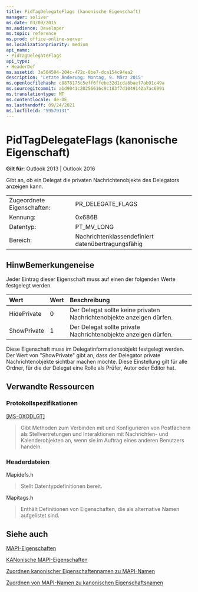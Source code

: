 ```yaml
---
title: PidTagDelegateFlags (kanonische Eigenschaft)
manager: soliver
ms.date: 03/09/2015
ms.audience: Developer
ms.topic: reference
ms.prod: office-online-server
ms.localizationpriority: medium
api_name:
- PidTagDelegateFlags
api_type:
- HeaderDef
ms.assetid: 3a504594-204c-472c-8be7-dca154c94ea2
description: 'Letzte Änderung: Montag, 9. März 2015'
ms.openlocfilehash: c8878175c5eff6ffebe32d1cda6baef7ab91c49a
ms.sourcegitcommit: a1d9041c20256616c9c183f7d1049142a7ac6991
ms.translationtype: MT
ms.contentlocale: de-DE
ms.lasthandoff: 09/24/2021
ms.locfileid: "59579131"
---
```

# <a name="pidtagdelegateflags-canonical-property"></a>PidTagDelegateFlags (kanonische Eigenschaft)

  
  
**Gilt für**: Outlook 2013 | Outlook 2016 
  
Gibt an, ob ein Delegat die privaten Nachrichtenobjekte des Delegators anzeigen kann.
  
|||
|:-----|:-----|
|Zugeordnete Eigenschaften:  <br/> |PR_DELEGATE_FLAGS  <br/> |
|Kennung:  <br/> |0x686B  <br/> |
|Datentyp:  <br/> |PT_MV_LONG  <br/> |
|Bereich:  <br/> |Nachrichtenklassendefiniert datenübertragungsfähig  <br/> |
   
## <a name="remarks"></a>HinwBemerkungeneise

Jeder Eintrag dieser Eigenschaft muss auf einen der folgenden Werte festgelegt werden.
  
|**Wert**|**Wert**|**Beschreibung**|
|:-----|:-----|:-----|
|HidePrivate  <br/> |0  <br/> |Der Delegat sollte keine privaten Nachrichtenobjekte anzeigen dürfen.  <br/> |
|ShowPrivate  <br/> |1  <br/> |Der Delegat sollte private Nachrichtenobjekte anzeigen dürfen.  <br/> |
   
Diese Eigenschaft muss im Delegatinformationsobjekt festgelegt werden. Der Wert von "ShowPrivate" gibt an, dass der Delegator private Nachrichtenobjekte sichtbar machen möchte. Diese Einstellung gilt für alle Ordner, für die der Delegat eine Rolle als Prüfer, Autor oder Editor hat.
  
## <a name="related-resources"></a>Verwandte Ressourcen

### <a name="protocol-specifications"></a>Protokollspezifikationen

[[MS-OXODLGT]](https://msdn.microsoft.com/library/01a89b11-9c43-4c40-b147-8f6a1ef5a44f%28Office.15%29.aspx)
  
> Gibt Methoden zum Verbinden mit und Konfigurieren von Postfächern als Stellvertretungen und Interaktionen mit Nachrichten- und Kalenderobjekten an, wenn sie im Auftrag eines anderen Benutzers handeln.
    
### <a name="header-files"></a>Headerdateien

Mapidefs.h
  
> Stellt Datentypdefinitionen bereit.
    
Mapitags.h
  
> Enthält Definitionen von Eigenschaften, die als alternative Namen aufgelistet sind.
    
## <a name="see-also"></a>Siehe auch



[MAPI-Eigenschaften](mapi-properties.md)
  
[KANonische MAPI-Eigenschaften](mapi-canonical-properties.md)
  
[Zuordnen kanonischer Eigenschaftennamen zu MAPI-Namen](mapping-canonical-property-names-to-mapi-names.md)
  
[Zuordnen von MAPI-Namen zu kanonischen Eigenschaftsnamen](mapping-mapi-names-to-canonical-property-names.md)

